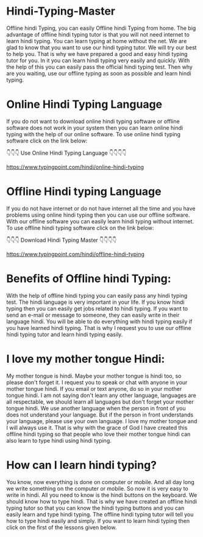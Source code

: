 # Hindi-Typing-Master 

Offline hindi Typing, you can easily Offline hindi Typing from home. The big advantage of offline hindi typing tutor is that you will not need internet to learn hindi typing. You can learn typing at home without the net. We are glad to know that you want to use our hindi typing tutor. We will try our best to help you. That is why we have prepared a good and easy hindi typing tutor for you. In it you can learn hindi typing very easily and quickly. With the help of this you can easily pass the official hindi typing test. Then why are you waiting, use our offline typing as soon as possible and learn hindi typing.

# Online Hindi Typing Language
If you do not want to download online hindi typing software or offline software does not work in your system then you can learn online hindi typing with the help of our online software. To use online hindi typing software click on the link below:

👇👇👇 Use Online Hindi Typing Language 👇👇👇👇

https://www.typingpoint.com/hindi/online-hindi-typing

# Offline Hindi typing Language
If you do not have internet or do not have internet all the time and you have problems using online hindi typing then you can use our offline software. With our offline software you can easily learn hindi typing without internet. To use offline hindi typing software click on the link below:

👇👇👇 Download Hindi Typing Master 👇👇👇👇

https://www.typingpoint.com/hindi/offline-hindi-typing

# Benefits of Offline hindi Typing:

With the help of offline hindi typing you can easily pass any hindi typing test. The hindi language is very important in your life. If you know hindi typing then you can easily get jobs related to hindi typing. If you want to send an e-mail or message to someone, they can easily write in their language hindi. You will be able to do everything with hindi typing easily if you have learned hindi typing. That is why I request you to use our offline hindi typing tutor and learn hindi typing easily.

# I love my mother tongue Hindi:

My mother tongue is hindi. Maybe your mother tongue is hindi too, so please don't forget it. I request you to speak or chat with anyone in your mother tongue hindi. If you email or text anyone, do so in your mother tongue hindi. I am not saying don't learn any other language, languages ​​are all respectable, we should learn all languages but don't forget your mother tongue hindi. We use another language when the person in front of you does not understand your language. But if the person in front understands your language, please use your own language. I love my mother tongue and I will always use it. That is why with the grace of God I have created this offline hindi typing so that people who love their mother tongue hindi can also learn to type hindi using hindi typing.

# How can I learn hindi typing?

You know, now everything is done on computer or mobile. And all day long we write something on the computer or mobile. So now it is very easy to write in hindi. All you need to know is the hindi buttons on the keyboard. We should know how to type hindi. That is why we have created an offline hindi typing tutor so that you can know the hindi typing buttons and you can easily learn and type hindi typing. The offline hindi typing tutor will tell you how to type hindi easily and simply. If you want to learn hindi typing then click on the first of the lessons given below.

